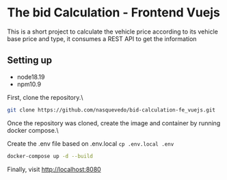 # The bid Calculation - Frontend Vuejs

This is a short project to calculate the vehicle price according to its vehicle base price and type, it consumes a REST API to get the information 

## Setting up
- node18.19
- npm10.9

First, clone the repository.\

```sh
git clone https://github.com/nasquevedo/bid-calculation-fe_vuejs.git
```

Once the repository was cloned, create the image and container by running docker compose.\

Create the .env file based on .env.local ```cp .env.local .env```

```sh
docker-compose up -d --build
````

Finally, visit [http://localhost:8080](HTTP://localhost:8080)

